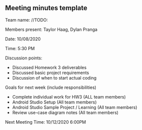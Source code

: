 ## Meeting minutes template

Team name: //TODO:

Members present: Taylor Haag, Dylan Pranga

Date: 10/08/2020

Time: 5:30 PM

Discussion points: 

* Discussed Homework 3 deliverables
* Discussed basic project requirements
* Discussion of when to start actual coding

Goals for next week (include responsibilities)

* Complete individual work for HW3 (ALL team members)
* Android Studio Setup (All team members)
* Android Studio Sample Project / Learning (All team members)
* Review use-case diagram notes (All team members)

Next Meeting Time: 10/12/2020 6:00PM

